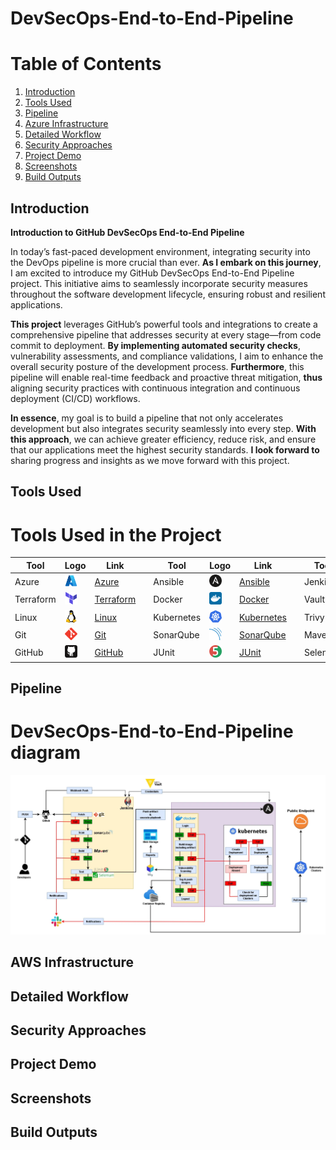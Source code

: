 # DevSecOps-End-to-End-Pipeline


# Table of Contents

1. [Introduction](#introduction)
2. [Tools Used](#tools-used)
3. [Pipeline](#pipeline)
4. [Azure Infrastructure](#azure-infrastructure)
5. [Detailed Workflow](#detailed-workflow)
6. [Security Approaches](#security-approaches)
7. [Project Demo](#project-demo)
8. [Screenshots](#screenshots)
9. [Build Outputs](#build-outputs)

## Introduction

**Introduction to GitHub DevSecOps End-to-End Pipeline**

In today’s fast-paced development environment, integrating security into the DevOps pipeline is more crucial than ever. **As I embark on this journey**, I am excited to introduce my GitHub DevSecOps End-to-End Pipeline project. This initiative aims to seamlessly incorporate security measures throughout the software development lifecycle, ensuring robust and resilient applications.

**This project** leverages GitHub’s powerful tools and integrations to create a comprehensive pipeline that addresses security at every stage—from code commit to deployment. **By implementing automated security checks**, vulnerability assessments, and compliance validations, I aim to enhance the overall security posture of the development process. **Furthermore**, this pipeline will enable real-time feedback and proactive threat mitigation, **thus** aligning security practices with continuous integration and continuous deployment (CI/CD) workflows.

**In essence**, my goal is to build a pipeline that not only accelerates development but also integrates security seamlessly into every step. **With this approach**, we can achieve greater efficiency, reduce risk, and ensure that our applications meet the highest security standards. **I look forward to** sharing progress and insights as we move forward with this project.


## Tools Used

# Tools Used in the Project

| Tool       | Logo                                                                                       | Link                                |   | Tool       | Logo                                                                                       | Link                                |   | Tool       | Logo                                                                                       | Link                                |
|------------|--------------------------------------------------------------------------------------------|-------------------------------------|---|------------|--------------------------------------------------------------------------------------------|-------------------------------------|---|------------|--------------------------------------------------------------------------------------------|-------------------------------------|
| Azure      | <img src="https://github.com/eyongca/DevSecOps-End-to-End-Pipeline/blob/main/images/azure.svg" width="20" height="20"> | [Azure](https://azure.microsoft.com/) |   | Ansible    | <img src="https://github.com/eyongca/DevSecOps-End-to-End-Pipeline/blob/main/images/ansible.svg" width="20" height="20"> | [Ansible](https://www.ansible.com/)       |   | Jenkins    | <img src="https://github.com/eyongca/DevSecOps-End-to-End-Pipeline/blob/main/images/jenkins.svg" width="20" height="20"> | [Jenkins](https://www.jenkins.io/) |
| Terraform  | <img src="https://github.com/eyongca/DevSecOps-End-to-End-Pipeline/blob/main/images/terraformio.svg" width="20" height="20"> | [Terraform](https://www.terraform.io/) |   | Docker     | <img src="https://github.com/eyongca/DevSecOps-End-to-End-Pipeline/blob/main/images/docker.svg" width="20" height="20"> | [Docker](https://www.docker.com/)         |   | Vault      | <img src="https://github.com/eyongca/DevSecOps-End-to-End-Pipeline/blob/main/images/vault.svg" width="20" height="20"> | [Vault](https://www.hashicorp.com/products/vault) |
| Linux      | <img src="https://github.com/eyongca/DevSecOps-End-to-End-Pipeline/blob/main/images/linux-icon.svg" width="20" height="20"> | [Linux](https://www.kernel.org/)     |   | Kubernetes | <img src="https://github.com/eyongca/DevSecOps-End-to-End-Pipeline/blob/main/images/kubernetes.svg" width="20" height="20"> | [Kubernetes](https://kubernetes.io/)      |   | Trivy      | <img src="https://github.com/eyongca/DevSecOps-End-to-End-Pipeline/blob/main/images/trivy.svg" width="20" height="20"> | [Trivy](https://aquasecurity.github.io/trivy/) |
| Git        | <img src="https://github.com/eyongca/DevSecOps-End-to-End-Pipeline/blob/main/images/git.svg" width="20" height="20"> | [Git](https://git-scm.com/)           |   | SonarQube  | <img src="https://github.com/eyongca/DevSecOps-End-to-End-Pipeline/blob/main/images/sonarqube.svg" width="20" height="20"> | [SonarQube](https://www.sonarqube.org/)   |   | Maven      | <img src="https://github.com/eyongca/DevSecOps-End-to-End-Pipeline/blob/main/images/maven.svg" width="20" height="20"> | [Maven](https://maven.apache.org/)         |
| GitHub     | <img src="https://github.com/eyongca/DevSecOps-End-to-End-Pipeline/blob/main/images/github.svg" width="20" height="20"> | [GitHub](https://github.com/)       |   | JUnit      | <img src="https://github.com/eyongca/DevSecOps-End-to-End-Pipeline/blob/main/images/junit5.png" width="20" height="20"> | [JUnit](https://junit.org/junit4/)         |   | Selenium   | <img src="https://github.com/eyongca/DevSecOps-End-to-End-Pipeline/blob/main/images/selenium.svg" width="20" height="20"> | [Selenium](https://www.selenium.dev/)     |





## Pipeline
# DevSecOps-End-to-End-Pipeline diagram
![Project Image](https://github.com/eyongca/DevSecOps-End-to-End-Pipeline/blob/main/images/pipeline.webp)


## AWS Infrastructure
<!-- Azure Infrastructure content here -->

## Detailed Workflow
<!-- Detailed Workflow content here -->

## Security Approaches
<!-- Security Approaches content here -->

## Project Demo
<!-- Project Demo content here -->

## Screenshots
<!-- Screenshots content here -->

## Build Outputs
<!-- Build Outputs content here -->
